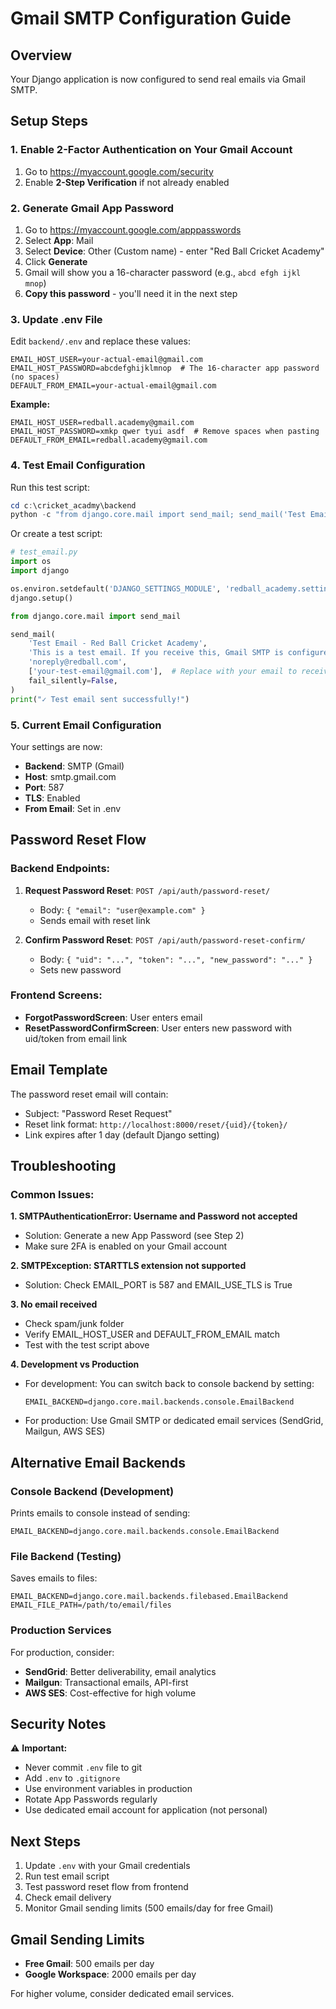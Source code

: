 # Gmail SMTP Configuration Guide

## Overview
Your Django application is now configured to send real emails via Gmail SMTP.

## Setup Steps

### 1. Enable 2-Factor Authentication on Your Gmail Account
1. Go to https://myaccount.google.com/security
2. Enable **2-Step Verification** if not already enabled

### 2. Generate Gmail App Password
1. Go to https://myaccount.google.com/apppasswords
2. Select **App**: Mail
3. Select **Device**: Other (Custom name) - enter "Red Ball Cricket Academy"
4. Click **Generate**
5. Gmail will show you a 16-character password (e.g., `abcd efgh ijkl mnop`)
6. **Copy this password** - you'll need it in the next step

### 3. Update .env File
Edit `backend/.env` and replace these values:

```
EMAIL_HOST_USER=your-actual-email@gmail.com
EMAIL_HOST_PASSWORD=abcdefghijklmnop  # The 16-character app password (no spaces)
DEFAULT_FROM_EMAIL=your-actual-email@gmail.com
```

**Example:**
```
EMAIL_HOST_USER=redball.academy@gmail.com
EMAIL_HOST_PASSWORD=xmkp qwer tyui asdf  # Remove spaces when pasting
DEFAULT_FROM_EMAIL=redball.academy@gmail.com
```

### 4. Test Email Configuration

Run this test script:
```powershell
cd c:\cricket_acadmy\backend
python -c "from django.core.mail import send_mail; send_mail('Test Email', 'This is a test email from Red Ball Cricket Academy', 'from@example.com', ['test@example.com'], fail_silently=False)"
```

Or create a test script:

```python
# test_email.py
import os
import django

os.environ.setdefault('DJANGO_SETTINGS_MODULE', 'redball_academy.settings')
django.setup()

from django.core.mail import send_mail

send_mail(
    'Test Email - Red Ball Cricket Academy',
    'This is a test email. If you receive this, Gmail SMTP is configured correctly!',
    'noreply@redball.com',
    ['your-test-email@gmail.com'],  # Replace with your email to receive test
    fail_silently=False,
)
print("✓ Test email sent successfully!")
```

### 5. Current Email Configuration

Your settings are now:
- **Backend**: SMTP (Gmail)
- **Host**: smtp.gmail.com
- **Port**: 587
- **TLS**: Enabled
- **From Email**: Set in .env

## Password Reset Flow

### Backend Endpoints:
1. **Request Password Reset**: `POST /api/auth/password-reset/`
   - Body: `{ "email": "user@example.com" }`
   - Sends email with reset link

2. **Confirm Password Reset**: `POST /api/auth/password-reset-confirm/`
   - Body: `{ "uid": "...", "token": "...", "new_password": "..." }`
   - Sets new password

### Frontend Screens:
- **ForgotPasswordScreen**: User enters email
- **ResetPasswordConfirmScreen**: User enters new password with uid/token from email link

## Email Template

The password reset email will contain:
- Subject: "Password Reset Request"
- Reset link format: `http://localhost:8000/reset/{uid}/{token}/`
- Link expires after 1 day (default Django setting)

## Troubleshooting

### Common Issues:

**1. SMTPAuthenticationError: Username and Password not accepted**
- Solution: Generate a new App Password (see Step 2)
- Make sure 2FA is enabled on your Gmail account

**2. SMTPException: STARTTLS extension not supported**
- Solution: Check EMAIL_PORT is 587 and EMAIL_USE_TLS is True

**3. No email received**
- Check spam/junk folder
- Verify EMAIL_HOST_USER and DEFAULT_FROM_EMAIL match
- Test with the test script above

**4. Development vs Production**
- For development: You can switch back to console backend by setting:
  ```
  EMAIL_BACKEND=django.core.mail.backends.console.EmailBackend
  ```
- For production: Use Gmail SMTP or dedicated email services (SendGrid, Mailgun, AWS SES)

## Alternative Email Backends

### Console Backend (Development)
Prints emails to console instead of sending:
```
EMAIL_BACKEND=django.core.mail.backends.console.EmailBackend
```

### File Backend (Testing)
Saves emails to files:
```
EMAIL_BACKEND=django.core.mail.backends.filebased.EmailBackend
EMAIL_FILE_PATH=/path/to/email/files
```

### Production Services
For production, consider:
- **SendGrid**: Better deliverability, email analytics
- **Mailgun**: Transactional emails, API-first
- **AWS SES**: Cost-effective for high volume

## Security Notes

⚠️ **Important:**
- Never commit `.env` file to git
- Add `.env` to `.gitignore`
- Use environment variables in production
- Rotate App Passwords regularly
- Use dedicated email account for application (not personal)

## Next Steps

1. Update `.env` with your Gmail credentials
2. Run test email script
3. Test password reset flow from frontend
4. Check email delivery
5. Monitor Gmail sending limits (500 emails/day for free Gmail)

## Gmail Sending Limits

- **Free Gmail**: 500 emails per day
- **Google Workspace**: 2000 emails per day

For higher volume, consider dedicated email services.
